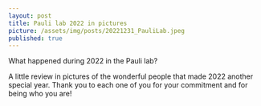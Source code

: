```yaml
---
layout: post
title: Pauli lab 2022 in pictures
picture: /assets/img/posts/20221231_PauliLab.jpeg
published: true
---
```

What happened during 2022 in the Pauli lab? 

A little review in pictures of the wonderful people that made 2022 another special year. Thank you to each one of you for your commitment and for being who you are!
